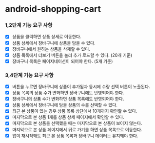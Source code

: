 # android-shopping-cart

### 1,2단계 기능 요구 사항
- [x] 상품을 클릭하면 상품 상세로 이동한다.
- [x] 상품 상세에서 장바구니에 상품을 담을 수 있다.
- [x] 장바구니에서 원하는 상품을 삭제할 수 있다.
- [x] 상품 목록에서 더보기 버튼을 눌러 추가 로드할 수 있다. (20개 기준)
- [x] 장바구니 목록은 페이지네이션이 되어야 한다. (5개 기준)

### 3,4단계 기능 요구 사항
- [x] 버튼을 누르면 장바구니에 상품이 추가됨과 동시에 수량 선택 버튼이 노출된다.
- [x] 상품 목록의 상품 수가 변화하면 장바구니에도 반영되어야 한다.
- [x] 장바구니의 상품 수가 변화하면 상품 목록에도 반영되어야 한다.
- [x] 상품 상세에서 장바구니에 담을 상품의 수를 선택할 수 있다.
- [x] 최근 본 상품이 있는 경우 상품 목록 상단에서 10개까지 확인할 수 있다.
- [x] 마지막으로 본 상품 1개를 상품 상세 페이지에서 확인할 수 있다.
- [x] 마지막으로 본 상품을 선택했을 때는 마지막으로 본 상품이 보이지 않는다.
- [x] 마지막으로 본 상품 페이지에서 뒤로 가기를 하면 상품 목록으로 이동한다.
- [x] 앱이 재시작돼도 최근 본 상품 목록과 장바구니 데이터는 유지돼야 한다.